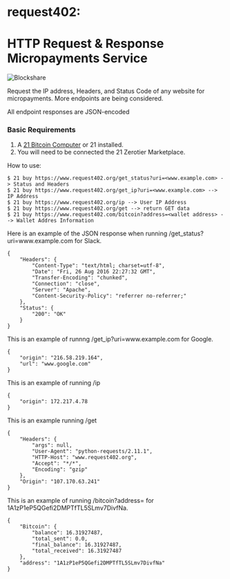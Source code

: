 # request402: 
HTTP Request & Response Micropayments Service
===========================================
![Blockshare](https://machine-payable.herokuapp.com/static/img/abstractdot.ico)

Request the IP address, Headers, and Status Code of any website for micropayments. More endpoints are being considered.

All endpoint responses are JSON-encoded

<h3> Basic Requirements </h3>

1. A  <a href="https://21.co">21 Bitcoin Computer</a> or 21 installed.
2. You will need to be connected the 21 Zerotier Marketplace.

How to use:

    $ 21 buy https://www.request402.org/get_status?uri=<www.example.com> -> Status and Headers
    $ 21 buy https://www.request402.org/get_ip?uri=<www.example.com> --> IP Address
    $ 21 buy https://www.request402.org/ip --> User IP Address
    $ 21 buy https://www.request402.org/get --> return GET data
    $ 21 buy https://www.request402.com/bitcoin?address=<wallet address> --> Wallet Addres Information


<p>Here is an example of the JSON response when running /get_status?uri=www.example.com for Slack.</p>
<pre><code>{
    "Headers": {
        "Content-Type": "text/html; charset=utf-8",
        "Date": "Fri, 26 Aug 2016 22:27:32 GMT",
        "Transfer-Encoding": "chunked",
        "Connection": "close",
        "Server": "Apache",
        "Content-Security-Policy": "referrer no-referrer;"
    },
    "Status": {
        "200": "OK"
    }
}
</code></pre>
<p>This is an example of runnng /get_ip?uri=www.example.com for Google.</p>
<pre><code>{
    "origin": "216.58.219.164",
    "url": "www.google.com"
}
</code></pre>

<p>This is an example of running /ip </p>
<pre><code>{
    "origin": 172.217.4.78
}
</code></pre>
<p>This is an example running /get </p>
<pre><code>{
    "Headers": {
        "args": null,
        "User-Agent": "python-requests/2.11.1",
        "HTTP-Host": "www.request402.org",
        "Accept": "*/*",
        "Encoding": "gzip"
    },
    "Origin": "107.170.63.241"
}
</code></pre>

<p>This is an example of running /bitcoin?address=<wallet address> for 1A1zP1eP5QGefi2DMPTfTL5SLmv7DivfNa.</p>
<pre><code>{
    "Bitcoin": {
        "balance": 16.31927487,
        "total_sent": 0.0,
        "final_balance": 16.31927487,
        "total_received": 16.31927487
    },
    "address": "1A1zP1eP5QGefi2DMPTfTL5SLmv7DivfNa"
}
</code></pre>
